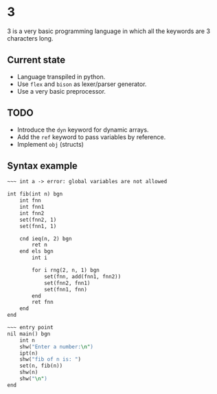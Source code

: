 # 3

3 is a very basic programming language in which all the keywords are 3
characters long.

## Current state

- Language transpiled in python.
- Use `flex` and `bison` as lexer/parser generator.
- Use a very basic preprocessor.

## TODO

- Introduce the `dyn` keyword for dynamic arrays.
- Add the `ref` keyword to pass variables by reference.
- Implement `obj` (structs)

## Syntax example

```3
~~~ int a -> error: global variables are not allowed

int fib(int n) bgn
    int fnn
    int fnn1
    int fnn2
    set(fnn2, 1)
    set(fnn1, 1)

    cnd ieq(n, 2) bgn
        ret n
    end els bgn
        int i

        for i rng(2, n, 1) bgn
            set(fnn, add(fnn1, fnn2))
            set(fnn2, fnn1)
            set(fnn1, fnn)
        end
        ret fnn
    end
end

~~~ entry point
nil main() bgn
    int n
    shw("Enter a number:\n")
    ipt(n)
    shw("fib of n is: ")
    set(n, fib(n))
    shw(n)
    shw("\n")
end
```
